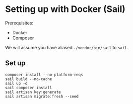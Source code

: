 # Setting up with Docker (Sail)

Prerequisites:
- Docker
- Composer
  
We will assume you have aliased `./vendor/bin/sail` to `sail`.

## Set up
```
composer install --no-platform-reqs
sail build --no-cache
sail up -d
sail composer install
sail artisan key:generate
sail artisan migrate:fresh --seed
```